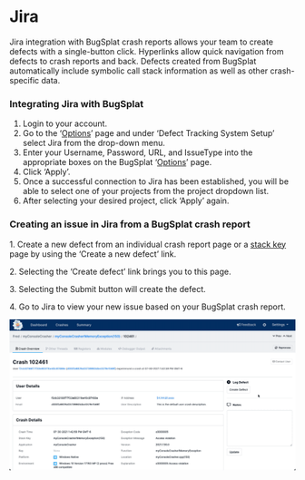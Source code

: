 # Jira

Jira integration with BugSplat crash reports allows your team to create defects with a single-button click. Hyperlinks allow quick navigation from defects to crash reports and back. Defects created from BugSplat automatically include symbolic call stack information as well as other crash-specific data.

### Integrating Jira with BugSplat

1. Login to your account.
2. Go to the ‘[Options](https://app.bugsplat.com/v2/options)’ page and under ‘Defect Tracking System Setup’ select Jira from the drop-down menu.
3. Enter your Username, Password, URL, and IssueType into the appropriate boxes on the BugSplat ‘[Options](https://app.bugsplat.com/v2/options)’ page.
4. Click ‘Apply’.
5. Once a successful connection to Jira has been established, you will be able to select one of your projects from the project dropdown list.
6. After selecting your desired project, click ‘Apply’ again.

### Creating an issue in Jira from a BugSplat crash report

1\. Create a new defect from an individual crash report page or a [stack key](../../../../education/bugsplat-terminology.md#stack-key) page by using the ‘Create a new defect’ link.

2\. Selecting the ‘Create defect’ link brings you to this page.

3\. Selecting the Submit button will create the defect.

4\. Go to Jira to view your new issue based on your BugSplat crash report.

![](../../../../.gitbook/assets/creating-defect.gif)
